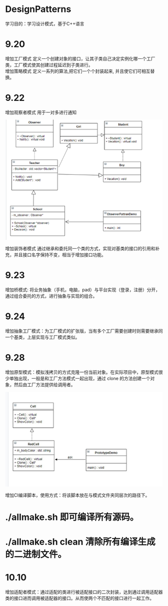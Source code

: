 # DesignPatterns
学习目的：学习设计模式，基于C++语言

# 9.20  
增加工厂模式 定义一个创建对象的接口，让其子类自己决定实例化哪一个工厂类，工厂模式使其创建过程延迟到子类进行。  
增加策略模式 定义一系列的算法,把它们一个个封装起来, 并且使它们可相互替换。  
# 9.22  
增加观察者模式 用于一对多进行通知  

![Image text](https://github.com/lingaojun/DesignPatterns/blob/master/ObserverPattern/ObserverPattern.png)  

增加装饰者模式 通过继承和委托同一个类的方式，实现对基类的接口的引用和补充，并且接口名字保持不变，相当于增加接口功能。  
# 9.23
增加桥模式: 将业务抽象（手机，电脑，pad）与平台实现（登录，注册）分开，通过组合委托的方式，进行抽象与实现的组合。  
# 9.24  
增加抽象工厂模式：为工厂模式的扩张版，当有多个工厂需要创建时则需要继承同一个基类，上层实现与工厂模式类似。  
# 9.28  
增加原型模式：模拟浅拷贝的方式克隆一份当前对象。在实际项目中，原型模式很少单独出现，一般是和工厂方法模式一起出现，通过 clone 的方法创建一个对象，然后由工厂方法提供给调用者。  

![Image text](https://github.com/lingaojun/DesignPatterns/blob/master/PrototypePattern/PrototypePattern.png)  

增加CI编译脚本，使用方式：将该脚本放在与模式文件夹同层次的路径下。   
# ./allmake.sh 即可编译所有源码。  
# ./allmake.sh clean 清除所有编译生成的二进制文件。  
# 10.10  
增加适配者模式：通过适配的类进行被适配接口的二次封装，达到通过调用适配器类的接口进而调用被适配器的接口。从而使两个不匹配的接口进行一起工作。  

